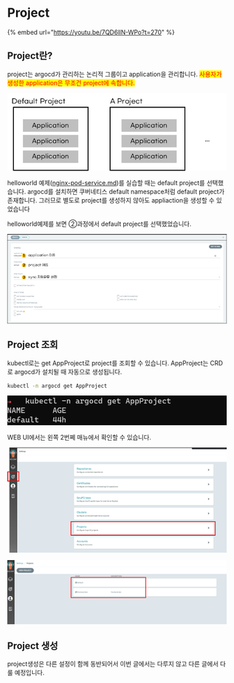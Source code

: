 # Project

{% embed url="https://youtu.be/7QD6llN-WPo?t=270" %}

## Project란?

project는 argocd가 관리하는 논리적 그룹이고 application을 관리합니다. <mark style="color:red;">사용자가 생성한 application은 무조건 project에 속합니다.</mark>

![](<../.gitbook/assets/image (208).png>)



helloworld 예제([nginx-pod-service.md](../argo-cd-helloworld/nginx-pod-service.md "mention"))를 실습할 때는 default project를 선택했습니다. argocd를 설치하면 쿠버네티스 default namespace처럼 default project가 존재합니다. 그러므로 별도로 project를 생성하지 않아도 appliaction을 생성할 수 있었습니다



helloworld예제를 보면 ②과정에서 default project를 선택했었습니다.

![](<../.gitbook/assets/image (207).png>)

## Project 조회&#x20;

kubectl로는 get AppProject로 project를 조회할 수 있습니다. AppProject는 CRD로 argocd가 설치될 때 자동으로 생성됩니다.

```bash
kubectl -n argocd get AppProject
```

![](<../.gitbook/assets/image (42).png>)

WEB UI에서는 왼쪽 2번쩨 매뉴에서 확인할 수 있습니다.

![](<../.gitbook/assets/image (112).png>)

![](<../.gitbook/assets/image (199).png>)



## Project 생성

project생성은 다른 설정이 함께 동반되어서 이번 글에서는 다루지 않고 다른 글에서 다룰 예정입니다.
